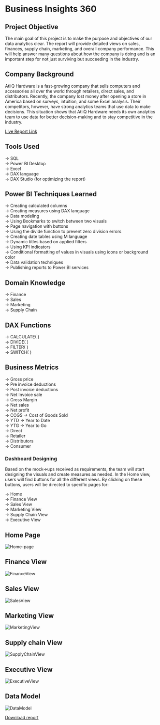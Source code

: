 # Business Insights 360

## Project Objective

The main goal of this project is to make the purpose and objectives of our data analytics clear. The report will provide detailed views on sales, finances, supply chain, marketing, and overall company performance. This will help answer many questions about how the company is doing and is an important step for not just surviving but succeeding in the industry.

## Company Background

AtliQ Hardware is a fast-growing company that sells computers and accessories all over the world through retailers, direct sales, and distributors. Recently, the company lost money after opening a store in America based on surveys, intuition, and some Excel analysis. Their competitors, however, have strong analytics teams that use data to make decisions. This situation shows that AtliQ Hardware needs its own analytics team to use data for better decision-making and to stay competitive in the industry.

[Live Report Link](https://app.powerbi.com/view?r=eyJrIjoiMzI1MjJkYzEtMGVjNC00NWQwLWE2NzktN2VlZjRmMjk2MDFhIiwidCI6ImM2ZTU0OWIzLTVmNDUtNDAzMi1hYWU5LWQ0MjQ0ZGM1YjJjNCJ9)

## Tools Used

→ SQL  
→ Power BI Desktop  
→ Excel  
→ DAX language  
→ DAX Studio (for optimizing the report)

## Power BI Techniques Learned

→ Creating calculated columns  
→ Creating measures using DAX language  
→ Data modeling  
→ Using Bookmarks to switch between two visuals  
→ Page navigation with buttons  
→ Using the divide function to prevent zero division errors  
→ Creating date tables using M language  
→ Dynamic titles based on applied filters  
→ Using KPI indicators  
→ Conditional formatting of values in visuals using icons or background color  
→ Data validation techniques  
→ Publishing reports to Power BI services

## Domain Knowledge

→ Finance  
→ Sales  
→ Marketing  
→ Supply Chain

## DAX Functions

→ CALCULATE( )  
→ DIVIDE( )  
→ FILTER( )  
→ SWITCH( )


## Business Metrics

→ Gross price  
→ Pre invoice deductions  
→ Post invoice deductions  
→ Net Invoice sale  
→ Gross Margin  
→ Net sales  
→ Net profit  
→ COGS → Cost of Goods Sold  
→ YTD → Year to Date  
→ YTG → Year to Go  
→ Direct  
→ Retailer  
→ Distributors  
→ Consumer

### Dashboard Designing

Based on the mock→ups received as requirements, the team will start designing the visuals and create measures as needed. In the Home view, users will find buttons for all the different views. By clicking on these buttons, users will be directed to specific pages for:

→ Home  
→ Finance View  
→ Sales View  
→ Marketing View  
→ Supply Chain View  
→ Executive View

## Home Page
![Home-page](https://github.com/user-attachments/assets/ff885d9c-e58e-4029-897c-3721e3696b00)
## Finance View
![FinanceView](https://github.com/user-attachments/assets/96caa867-293f-4e12-ab84-9153e5b6d667)

## Sales View

![SalesView](https://github.com/user-attachments/assets/416b28f3-3fbf-4347-ae67-0c2cff979d92)

## Marketing View

![MarketingView](https://github.com/user-attachments/assets/7d4eb060-4712-4aab-89d3-3757176c5b46)

## Supply chain View

![SupplyChainView](https://github.com/user-attachments/assets/60bad43e-0342-4847-8d5d-79ad4c20d8d1)

## Executive View

![ExecutiveView](https://github.com/user-attachments/assets/898f4b6b-7dfb-465f-b4f3-1458e38566cf)

## Data Model

![DataModel](https://github.com/user-attachments/assets/7057ec28-eda8-4c3c-9991-eb4b3ef7a4fb)


[Download report](https://github.com/Anil-Bhukya/Business-Insights-360/blob/main/Business-Insights-360.pbix)